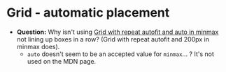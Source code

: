 # Grid - automatic placement

* <strong>Question:</strong> Why isn't using [Grid with repeat autofit and auto in minmax](./../../code_examples/2019Q4/0906-Q-Grid-using-auto-in-minmax/README.md) not lining up boxes in a row? (Grid with repeat autofit and 200px in minmax does).
  * <code>auto</code> doesn't seem to be an accepted value for <code>minmax</code>... ? It's not used on the MDN page.
